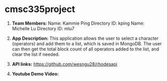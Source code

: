 # cmsc335project
1. __Team Members:__
    Name: Kammie Ping
    Directory ID: kping
    Name: Michelle Lu
    Directory ID: mlu7

2. __App Description:__
    This application allows the user to select a character (operators) and add them to a list, which is saved in MongoDB. The user can then get the total block count of all operators added to the list, and clear the list if needed.

3. __API links:__
    https://github.com/wesngu28/rhodesapi

4. __Youtube Demo Video:__